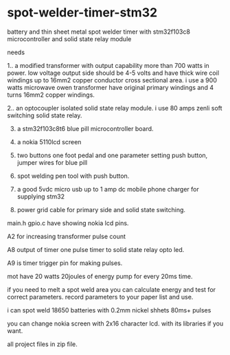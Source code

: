 # spot-welder-timer-stm32
battery and thin sheet metal spot welder timer with stm32f103c8 microcontroller and solid state relay module

needs

1.. a modified transformer with output capability more than 700 watts in power.  low voltage output side should be 4-5 volts and have thick wire coil windings up to 16mm2  copper conductor cross sectional area. i use a 900 watts microwave owen transformer have original primary windings and 4 turns 16mm2 
copper windings. 

2.. an optocoupler isolated solid state relay module. i use 80 amps zenli soft switching solid state relay. 

3. a stm32f103c8t6 blue pill microcontroller board.

4. a nokia 5110lcd screen

5. two buttons one foot pedal and one parameter setting push button, jumper wires for blue pill

6. spot welding pen tool with push button.


7. a good 5vdc micro usb up to 1 amp dc mobile phone charger for supplying stm32
   
8. power grid cable for primary side and solid state switching. 

main.h gpio.c have showing nokia lcd pins.

A2 for increasing transformer pulse count

A8 output of timer one pulse timer to solid state relay opto led.

A9 is timer trigger pin for making pulses.

mot have 20 watts 20joules of energy pump for every 20ms time.

if you need to melt a spot weld area you can calculate energy and test for correct parameters. record parameters to your paper list and use.

i can spot weld 18650 batteries with 0.2mm nickel shhets 80ms+ pulses 

you can change nokia screen with 2x16 character lcd. with its libraries if you want.

all project files in zip file.
